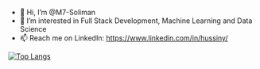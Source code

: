 - 👋 Hi, I’m @M7-Soliman 
- 🌱 I’m interested in Full Stack Development, Machine Learning and Data Science
- 📫 Reach me on LinkedIn: https://www.linkedin.com/in/hussiny/



[![Top Langs](https://github-readme-stats.vercel.app/api/top-langs/?username=M7-Soliman&langs_count=10)](https://github.com/anuraghazra/github-readme-stats)




<!---
M7-Soliman/M7-Soliman is a ✨ special ✨ repository because its `README.md` (this file) appears on your GitHub profile.
You can click the Preview link to take a look at your changes.
--->
